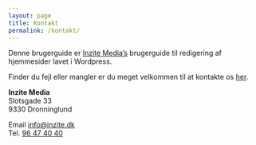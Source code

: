 ```yaml
---
layout: page
title: Kontakt
permalink: /kontakt/
---
```


Denne brugerguide er [Inzite Media’s](http://inzite.dk) brugerguide til redigering af hjemmesider lavet i Wordpress.

Finder du fejl eller mangler er du meget velkommen til at kontakte os [her](mailto:info@inzite.dk).

**Inzite Media**  
Slotsgade 33  
9330 Dronninglund

Email [info@inzite.dk](mailto:info@inzite.dk)  
Tel. [96 47 40 40](tel:96474040)
